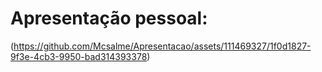 # Apresentação pessoal:

(https://github.com/Mcsalme/Apresentacao/assets/111469327/1f0d1827-9f3e-4cb3-9950-bad314393378)

